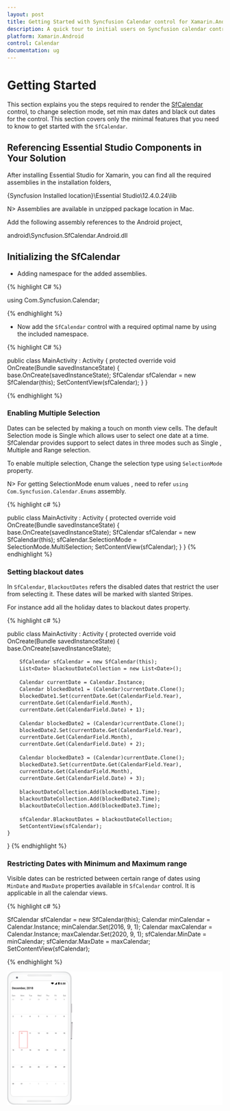 ```yaml
---
layout: post
title: Getting Started with Syncfusion Calendar control for Xamarin.Android
description: A quick tour to initial users on Syncfusion calendar control Xamarin.Android platform 
platform: Xamarin.Android
control: Calendar
documentation: ug
---
```


# Getting Started

This section explains you the steps required to render the [SfCalendar](https://help.syncfusion.com/cr/xamarin-android/Syncfusion.SfCalendar.Android~Com.Syncfusion.Calendar.SfCalendar.html) control, to change selection mode, set min max dates and black out dates for the control. This section covers only the minimal features that you need to know to get started with the `SfCalendar`.

## Referencing Essential Studio Components in Your Solution

After installing Essential Studio for Xamarin, you can find all the required assemblies in the installation folders,

{Syncfusion Installed location}\Essential Studio\12.4.0.24\lib

N> Assemblies are available in unzipped package location in Mac.

Add the following assembly references to the Android project,

android\Syncfusion.SfCalendar.Android.dll

## Initializing the SfCalendar

* Adding namespace for the added assemblies.

{% highlight C# %}

using Com.Syncfusion.Calendar;

{% endhighlight %}

* Now add the `SfCalendar` control with a required optimal name by using the included namespace.

{% highlight C# %}
	
public class MainActivity : Activity
{
	protected override void OnCreate(Bundle savedInstanceState)
	{
		base.OnCreate(savedInstanceState);
		SfCalendar sfCalendar = new SfCalendar(this);
		SetContentView(sfCalendar);
	}
}

{% endhighlight %}

### Enabling Multiple Selection 

Dates can be selected by making a touch on month view cells. The default Selection mode is Single which allows user to select one date at a time. SfCalendar provides support to select dates in three modes such as Single , Multiple and Range selection.

To enable multiple selection, Change the selection type using `SelectionMode` property.

N> For getting SelectionMode enum values  , need to refer `using Com.Syncfusion.Calendar.Enums` assembly.

{% highlight c# %}

public class MainActivity : Activity
{
	protected override void OnCreate(Bundle savedInstanceState)
	{
		base.OnCreate(savedInstanceState);
		SfCalendar sfCalendar = new SfCalendar(this);
		sfCalendar.SelectionMode = SelectionMode.MultiSelection;
		SetContentView(sfCalendar);
	}
}
{% endhighlight %}

### Setting blackout dates

In `SfCalendar`, `BlackoutDates` refers the disabled dates that restrict the user from selecting it. These dates will be marked with slanted Stripes.

For instance add all the holiday dates to blackout dates property.

{% highlight c# %}

public class MainActivity : Activity
{
	protected override void OnCreate(Bundle savedInstanceState)
	{
		base.OnCreate(savedInstanceState);

		SfCalendar sfCalendar = new SfCalendar(this);
		List<Date> blackoutDateCollection = new List<Date>();

		Calendar currentDate = Calendar.Instance;
		Calendar blockedDate1 = (Calendar)currentDate.Clone();
		blockedDate1.Set(currentDate.Get(CalendarField.Year),
		currentDate.Get(CalendarField.Month),
		currentDate.Get(CalendarField.Date) + 1);

		Calendar blockedDate2 = (Calendar)currentDate.Clone();
		blockedDate2.Set(currentDate.Get(CalendarField.Year),
		currentDate.Get(CalendarField.Month),
		currentDate.Get(CalendarField.Date) + 2);

		Calendar blockedDate3 = (Calendar)currentDate.Clone();
		blockedDate3.Set(currentDate.Get(CalendarField.Year),
		currentDate.Get(CalendarField.Month),
		currentDate.Get(CalendarField.Date) + 3);

		blackoutDateCollection.Add(blockedDate1.Time);
		blackoutDateCollection.Add(blockedDate2.Time);
		blackoutDateCollection.Add(blockedDate3.Time);

		sfCalendar.BlackoutDates = blackoutDateCollection;
		SetContentView(sfCalendar);
	}
}
{% endhighlight %}

### Restricting Dates with Minimum and Maximum range

Visible dates can be restricted between certain range of dates using `MinDate` and `MaxDate` properties available in `SfCalendar` control. It is applicable in all the calendar views.

{% highlight c# %}

SfCalendar sfCalendar = new SfCalendar(this);
Calendar minCalendar = Calendar.Instance;
minCalendar.Set(2016, 9, 1);
Calendar maxCalendar = Calendar.Instance;
maxCalendar.Set(2020, 9, 1);
sfCalendar.MinDate = minCalendar;
sfCalendar.MaxDate = maxCalendar;
SetContentView(sfCalendar);

{% endhighlight %}

![OverView image of Xamarin.Android Calendar](images/xamarin.android-calendar-overview.png)

